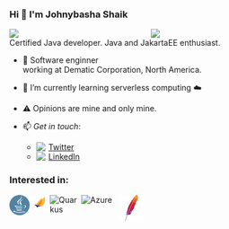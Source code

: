 ### Hi 👋 I'm Johnybasha Shaik
<img width="50%" align="right" src="https://github-readme-stats.vercel.app/api/?username=JohnyzHub&theme=vue&show_icons=true&title_color=dark"/>     
<img width="50%" align="right" src="https://github-readme-stats.vercel.app/api/top-langs/?username=JohnyzHub&layout=compact"/>     

Certified Java developer. Java and JakartaEE enthusiast.

- 🔭 Software enginner 
<br>working at Dematic Corporation, North America.
- 🌱 I’m currently learning serverless computing :cloud:
- ⚠️ Opinions are mine and only mine. 
- 📫 *Get in touch*:

    * <img align="left" width="22px" src="https://cdn.jsdelivr.net/npm/simple-icons@v3/icons/twitter.svg" />[Twitter](https://twitter.com/johnyzhub) <br>
    * <img align="left" width="22px" src="https://cdn.jsdelivr.net/npm/simple-icons@v3/icons/linkedin.svg" />[LinkedIn](https://www.linkedin.com/in/johnyshaik/)
       <br/>

### Interested in:

   <img align="left" alt="Java" width="36px" src="https://raw.githubusercontent.com/jasondlee/jasondlee/master/assets/java.png" />
   <img align="left" alt="JakartaEE" width="36px" src="https://github.com/jakartaee/jakarta.ee/blob/src/static/images/jakarta-ee.png" />
   <img align="left" alt="Quarkus" width="56px" src="https://design.jboss.org/quarkus/logo/final/PNG/quarkus_logo_horizontal_rgb_1280px_default.png" />
   <img align="left" alt="Azure" width="66px" src="https://download.logo.wine/logo/Microsoft_Azure/Microsoft_Azure-Logo.wine.png" />
   <img align="left" alt="Maven" width="46px" src="https://raw.githubusercontent.com/github/explore/80688e429a7d4ef2fca1e82350fe8e3517d3494d/topics/maven/maven.png"/>
    

</br>

<!--
**JohnyzHub/JohnyzHub** is a ✨ _special_ ✨ repository because its `README.md` (this file) appears on your GitHub profile.

Here are some ideas to get you started:

- 🔭 I’m currently working on ...
- 🌱 I’m currently learning ...
- 👯 I’m looking to collaborate on ...
- 🤔 I’m looking for help with ...
- 💬 Ask me about ...
- 📫 How to reach me: ...
- 😄 Pronouns: ...
- ⚡ Fun fact: ...
-->
